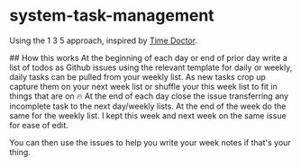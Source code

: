 # system-task-management
Using the 1 3 5 approach, inspired by [Time Doctor](https://www.timedoctor.com/blog/1-3-5-rule/). 

## How this works
At the beginning of each day or end of prior day write a list of todos as Github issues using the relevant template for daily or weekly, daily tasks can be pulled from your weekly list. As new tasks crop up capture them on your next week list or shuffle your this week list to fit in things that are on :fire: At the end of each day close the issue transferring any incomplete task to the next day/weekly lists. At the end of the week do the same for the weekly list. I kept this week and next week on the same issue for ease of edit. 

You can then use the issues to help you write your week notes if that's your thing. 
